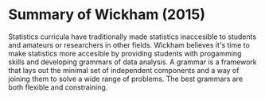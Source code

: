Summary of Wickham (2015)
=========================

Statistics curricula have traditionally made statistics inaccesible to students 
and amateurs or researchers in other fields. Wickham believes it's time to make 
statistics more accesible by providing students with progamming skills and 
developing grammars of data analysis. A grammar is a framework that lays out the 
minimal set of independent components and a way of joining them to solve a wide 
range of problems. The best grammars are both flexible and constraining.
